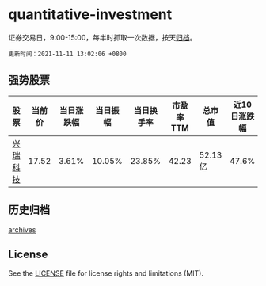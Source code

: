 # quantitative-investment

证券交易日，9:00-15:00，每半时抓取一次数据，按天[归档](archives)。

`更新时间：2021-11-11 13:02:06 +0800`

## 强势股票

|股票|当前价|当日涨跌幅|当日振幅|当日换手率|市盈率TTM|总市值|近10日涨跌幅|
|----|----|----|----|----|----|----|----|
|[兴瑞科技](https://xueqiu.com/S/SZ002937)|17.52|3.61%|10.05%|23.85%|42.23|52.13亿|47.6%|

## 历史归档

[archives](archives)

## License

See the [LICENSE](LICENSE) file for license rights and limitations (MIT).